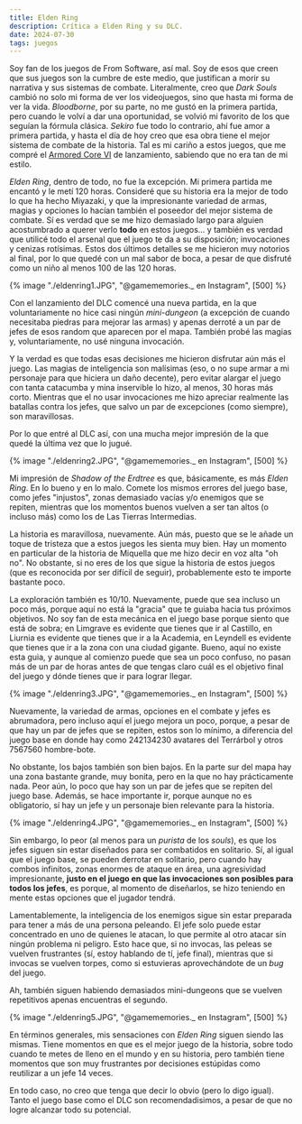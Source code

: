 ```yaml
---
title: Elden Ring
description: Crítica a Elden Ring y su DLC.
date: 2024-07-30
tags: juegos
---
```


Soy fan de los juegos de From Software, así mal. Soy de esos que creen que sus juegos son la cumbre de este medio, que justifican a morir su narrativa y sus sistemas de combate. Literalmente, creo que *Dark Souls* cambió no solo mi forma de ver los videojuegos, sino que hasta mi forma de ver la vida. *Bloodborne*, por su parte, no me gustó en la primera partida, pero cuando le volví a dar una oportunidad, se volvió mi favorito de los que seguían la fórmula clásica. *Sekiro* fue todo lo contrario, ahí fue amor a primera partida, y hasta el día de hoy creo que esa obra tiene el mejor sistema de combate de la historia. Tal es mi cariño a estos juegos, que me compré el [Armored Core VI](/blog/armoredcorevi/) de lanzamiento, sabiendo que no era tan de mi estilo.

*Elden Ring*, dentro de todo, no fue la excepción. Mi primera partida me encantó y le metí 120 horas. Consideré que su historia era la mejor de todo lo que ha hecho Miyazaki, y que la impresionante variedad de armas, magias y opciones lo hacían también el poseedor del mejor sistema de combate. Sí es verdad que se me hizo demasiado largo para alguien acostumbrado a querer verlo **todo** en estos juegos... y también es verdad que utilicé todo el arsenal que el juego te da a su disposición; invocaciones y cenizas rotísimas. Estos dos últimos detalles se me hicieron muy notorios al final, por lo que quedé con un mal sabor de boca, a pesar de que disfruté como un niño al menos 100 de las 120 horas.

{% image "./eldenring1.JPG", "@gamememories._ en Instagram", [500] %}

Con el lanzamiento del DLC comencé una nueva partida, en la que voluntariamente no hice casi ningún *mini-dungeon* (a excepción de cuando necesitaba piedras para mejorar las armas) y apenas derroté a un par de jefes de esos random que aparecen por el mapa. También probé las magias y, voluntariamente, no usé ninguna invocación.

Y la verdad es que todas esas decisiones me hicieron disfrutar aún más el juego. Las magias de inteligencia son malísimas (eso, o no supe armar a mi personaje para que hiciera un daño decente), pero evitar alargar el juego con tanta catacumba y mina inservible lo hizo, al menos, 30 horas más corto. Mientras que el no usar invocaciones me hizo apreciar realmente las batallas contra los jefes, que salvo un par de excepciones (como siempre), son maravillosas.

Por lo que entré al DLC así, con una mucha mejor impresión de la que quedé la última vez que lo jugué.

{% image "./eldenring2.JPG", "@gamememories._ en Instagram", [500] %}

Mi impresión de *Shadow of the Erdtree* es que, básicamente, es más *Elden Ring*. En lo bueno y en lo malo. Comete los mismos errores del juego base, como jefes "injustos", zonas demasiado vacías y/o enemigos que se repiten, mientras que los momentos buenos vuelven a ser tan altos (o incluso más) como los de Las Tierras Intermedias.

La historia es maravillosa, nuevamente. Aún más, puesto que se le añade un toque de tristeza que a estos juegos les sienta muy bien. Hay un momento en particular de la historia de Miquella que me hizo decir en voz alta "oh no". No obstante, si no eres de los que sigue la historia de estos juegos (que es reconocida por ser difícil de seguir), probablemente esto te importe bastante poco.

La exploración también es 10/10. Nuevamente, puede que sea incluso un poco más, porque aquí no está la "gracia" que te guiaba hacia tus próximos objetivos. No soy fan de esta mecánica en el juego base porque siento que está de sobra; en Limgrave es evidente que tienes que ir al Castillo, en Liurnia es evidente que tienes que ir a la Academia, en Leyndell es evidente que tienes que ir a la zona con una ciudad gigante. Bueno, aquí no existe esta guia, y aunque al comienzo puede que sea un poco confuso, no pasan más de un par de horas antes de que tengas claro cuál es el objetivo final del juego y dónde tienes que ir para lograr llegar.

{% image "./eldenring3.JPG", "@gamememories._ en Instagram", [500] %}

Nuevamente, la variedad de armas, opciones en el combate y jefes es abrumadora, pero incluso aquí el juego mejora un poco, porque, a pesar de que hay un par de jefes que se repiten, estos son lo mínimo, a diferencia del juego base en donde hay como 242134230 avatares del Terrárbol y otros 7567560 hombre-bote.

No obstante, los bajos también son bien bajos. En la parte sur del mapa hay una zona bastante grande, muy bonita, pero en la que no hay prácticamente nada. Peor aún, lo poco que hay son un par de jefes que se repiten del juego base. Además, se hace importante ir, porque aunque no es obligatorio, sí hay un jefe y un personaje bien relevante para la historia.

{% image "./eldenring4.JPG", "@gamememories._ en Instagram", [500] %}

Sin embargo, lo peor (al menos para un *purista* de los *souls*), es que los jefes siguen sin estar diseñados para ser combatidos en solitario. Sí, al igual que el juego base, se pueden derrotar en solitario, pero cuando hay combos infinitos, zonas enormes de ataque en área, una agresividad impresionante, **justo en el juego en que las invocaciones son posibles para todos los jefes**, es porque, al momento de diseñarlos, se hizo teniendo en mente estas opciones que el jugador tendrá.

Lamentablemente, la inteligencia de los enemigos sigue sin estar preparada para tener a más de una persona peleando. El jefe solo puede estar concentrado en uno de quienes le atacan, lo que permite al otro atacar sin ningún problema ni peligro. Esto hace que, si no invocas, las peleas se vuelven frustrantes (sí, estoy hablando de tí, jefe final), mientras que si invocas se vuelven torpes, como si estuvieras aprovechándote de un *bug* del juego.

Ah, también siguen habiendo demasiados mini-dungeons que se vuelven repetitivos apenas encuentras el segundo.

{% image "./eldenring5.JPG", "@gamememories._ en Instagram", [500] %}

En términos generales, mis sensaciones con *Elden Ring* siguen siendo las mismas. Tiene momentos en que es el mejor juego de la historia, sobre todo cuando te metes de lleno en el mundo y en su historia, pero también tiene momentos que son muy frustrantes por decisiones estúpidas como reutilizar a un jefe 14 veces.

En todo caso, no creo que tenga que decir lo obvio (pero lo digo igual). Tanto el juego base como el DLC son recomendadisimos, a pesar de que no logre alcanzar todo su potencial.
